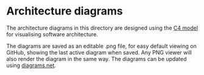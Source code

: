 # Architecture diagrams

The architecture diagrams in this directory are designed using the [C4 model](https://c4model.com) for visualising software architecture.

The diagrams are saved as an editable .png file, for easy default viewing on GitHub, showing the last active diagram when saved. Any PNG
viewer will also render the diagram in the same way. The diagrams can be updated using [diagrams.net](https://diagrams.net).
